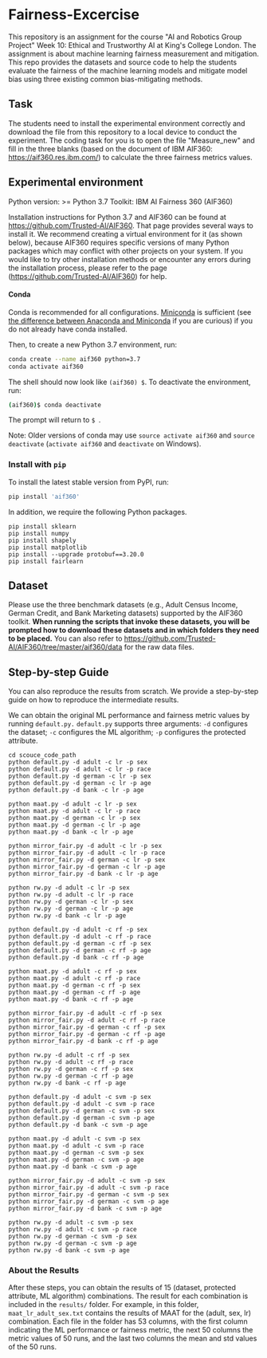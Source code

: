 # Fairness-Excercise
This repository is an assignment for the course "AI and Robotics Group Project" Week 10: Ethical and Trustworthy AI at King's College London. The assignment is about machine learning fairness measurement and mitigation. This repo provides the datasets and source code to help the students evaluate the fairness of the machine learning models and mitigate model bias using three existing common bias-mitigating methods.

## Task
The students need to install the experimental environment correctly and download the file from this repository to a local device to conduct the experiment. The coding task for you is to open the file "Measure_new" and fill in the three blanks (based on the document of IBM AIF360: https://aif360.res.ibm.com/) to calculate the three fairness metrics values.

## Experimental environment

Python version: >= Python 3.7 
Toolkit: IBM AI Fairness 360 (AIF360) 

Installation instructions for Python 3.7 and AIF360 can be found at https://github.com/Trusted-AI/AIF360. That page provides several ways to install it. We recommend creating a virtual environment for it (as shown below), because AIF360 requires specific versions of many Python packages which may conflict with other projects on your system. If you would like to try other installation methods or encounter any errors during the installation process, please refer to the page (https://github.com/Trusted-AI/AIF360) for help.

#### Conda

Conda is recommended for all configurations. [Miniconda](https://conda.io/miniconda.html)
is sufficient (see [the difference between Anaconda and
Miniconda](https://conda.io/docs/user-guide/install/download.html#anaconda-or-miniconda)
if you are curious) if you do not already have conda installed.

Then, to create a new Python 3.7 environment, run:

```bash
conda create --name aif360 python=3.7
conda activate aif360
```

The shell should now look like `(aif360) $`. To deactivate the environment, run:

```bash
(aif360)$ conda deactivate
```

The prompt will return to `$ `.

Note: Older versions of conda may use `source activate aif360` and `source
deactivate` (`activate aif360` and `deactivate` on Windows).

### Install with `pip`

To install the latest stable version from PyPI, run:

```bash
pip install 'aif360'
```

[comment]: <> (This toolkit can be installed as follows:)

[comment]: <> (```)

[comment]: <> (pip install aif360)

[comment]: <> (```)

[comment]: <> (More information on installing AIF360 can be found on https://github.com/Trusted-AI/AIF360.)

In addition, we require the following Python packages. 
```
pip install sklearn
pip install numpy
pip install shapely
pip install matplotlib
pip install --upgrade protobuf==3.20.0
pip install fairlearn
```

## Dataset

Please use the three benchmark datasets (e.g., Adult Census Income, German Credit, and Bank Marketing datasets) supported by the AIF360 toolkit. **When running the scripts that invoke these datasets, you will be prompted how to download these datasets and in which folders they need to be placed.** You can also refer to https://github.com/Trusted-AI/AIF360/tree/master/aif360/data for the raw data files.

## Step-by-step Guide
You can also reproduce the results from scratch. We provide a step-by-step guide on how to reproduce the intermediate results.

We can obtain the original ML performance and fairness metric values by running `default.py.` `default.py` supports three arguments: `-d` configures the dataset; `-c` configures the ML algorithm; `-p` configures the protected attribute.
```
cd scouce_code_path
python default.py -d adult -c lr -p sex
python default.py -d adult -c lr -p race
python default.py -d german -c lr -p sex
python default.py -d german -c lr -p age
python default.py -d bank -c lr -p age

python maat.py -d adult -c lr -p sex
python maat.py -d adult -c lr -p race
python maat.py -d german -c lr -p sex
python maat.py -d german -c lr -p age
python maat.py -d bank -c lr -p age

python mirror_fair.py -d adult -c lr -p sex
python mirror_fair.py -d adult -c lr -p race
python mirror_fair.py -d german -c lr -p sex
python mirror_fair.py -d german -c lr -p age
python mirror_fair.py -d bank -c lr -p age

python rw.py -d adult -c lr -p sex
python rw.py -d adult -c lr -p race
python rw.py -d german -c lr -p sex
python rw.py -d german -c lr -p age
python rw.py -d bank -c lr -p age

python default.py -d adult -c rf -p sex
python default.py -d adult -c rf -p race
python default.py -d german -c rf -p sex
python default.py -d german -c rf -p age
python default.py -d bank -c rf -p age

python maat.py -d adult -c rf -p sex
python maat.py -d adult -c rf -p race
python maat.py -d german -c rf -p sex
python maat.py -d german -c rf -p age
python maat.py -d bank -c rf -p age

python mirror_fair.py -d adult -c rf -p sex
python mirror_fair.py -d adult -c rf -p race
python mirror_fair.py -d german -c rf -p sex
python mirror_fair.py -d german -c rf -p age
python mirror_fair.py -d bank -c rf -p age

python rw.py -d adult -c rf -p sex
python rw.py -d adult -c rf -p race
python rw.py -d german -c rf -p sex
python rw.py -d german -c rf -p age
python rw.py -d bank -c rf -p age

python default.py -d adult -c svm -p sex
python default.py -d adult -c svm -p race
python default.py -d german -c svm -p sex
python default.py -d german -c svm -p age
python default.py -d bank -c svm -p age

python maat.py -d adult -c svm -p sex
python maat.py -d adult -c svm -p race
python maat.py -d german -c svm -p sex
python maat.py -d german -c svm -p age
python maat.py -d bank -c svm -p age

python mirror_fair.py -d adult -c svm -p sex
python mirror_fair.py -d adult -c svm -p race
python mirror_fair.py -d german -c svm -p sex
python mirror_fair.py -d german -c svm -p age
python mirror_fair.py -d bank -c svm -p age

python rw.py -d adult -c svm -p sex
python rw.py -d adult -c svm -p race
python rw.py -d german -c svm -p sex
python rw.py -d german -c svm -p age
python rw.py -d bank -c svm -p age

```
### About the Results
After these steps, you can obtain the results of 15 (dataset, protected attribute, ML algorithm) combinations. The result for each combination is included in the `results/` folder. For example, in this folder, `maat_lr_adult_sex.txt` contains the results of MAAT for the (adult, sex, lr) combination. Each file in the folder has 53 columns, with the first column indicating the ML performance or fairness metric, the next 50 columns the metric values of 50 runs, and the last two columns the mean and std values of the 50 runs.

